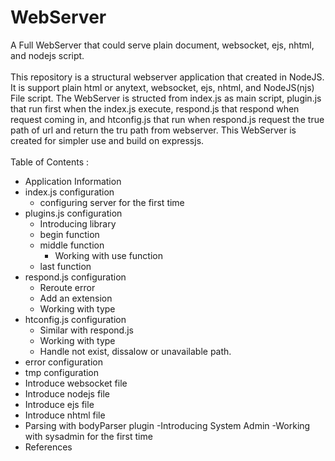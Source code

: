 # WebServer
A Full WebServer that could serve plain document, websocket, ejs, nhtml, and nodejs script. <br />
<br />
  This repository is a structural webserver application that created in NodeJS. It is support plain html or anytext, websocket, ejs, nhtml, and NodeJS(njs) File script. The WebServer is structed from index.js as main script, plugin.js that run first when the index.js execute, respond.js that respond when request coming in, and htconfig.js that run when respond.js request the true path of url and return the tru path from webserver. This WebServer is created for simpler use and build on expressjs. <br />
<br />
  Table of Contents :
  - Application Information
  - index.js configuration
    - configuring server for the first time
  - plugins.js configuration
    - Introducing library
    - begin function
    - middle function
      - Working with use function
    - last function
  - respond.js configuration
    - Reroute error
    - Add an extension
    - Working with type
  - htconfig.js configuration
    - Similar with respond.js
    - Working with type
    - Handle not exist, dissalow or unavailable path.
  - error configuration
  - tmp configuration
  - Introduce websocket file
  - Introduce nodejs file
  - Introduce ejs file
  - Introduce nhtml file
  - Parsing with bodyParser plugin
  -Introducing System Admin
    -Working with sysadmin for the first time
  - References
